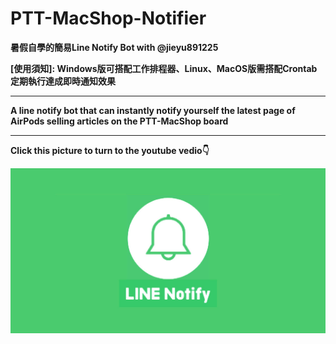 # PTT-MacShop-Notifier
**暑假自學的簡易Line Notify Bot with @jieyu891225**
  
  **[使用須知]: Windows版可搭配工作排程器、Linux、MacOS版需搭配Crontab定期執行達成即時通知效果**
****
**A line notify bot that can instantly notify yourself the latest page of AirPods selling articles on the PTT-MacShop board**
****
**Click this picture to turn to the youtube vedio👇**

[![IMAGE ALT TEXT](https://github.com/Emily-Weng/PTT-MacShop-Notifier/blob/main/line-notify.jpg)](https://www.youtube.com/watch?v=yw8b3av3hro "PTT-MacShop-Notifier成果展示")







